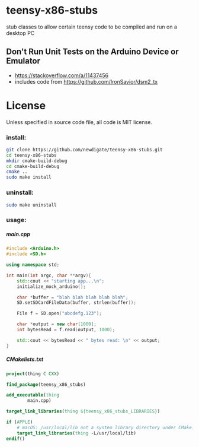 # teensy-x86-stubs
stub classes to allow certain teensy code to be compiled and run on a desktop PC

## Don't Run Unit Tests on the Arduino Device or Emulator 
* https://stackoverflow.com/a/11437456
* includes code from https://github.com/IronSavior/dsm2_tx

# License
Unless specified in source code file, all code is MIT license.

### install:
``` sh
git clone https://github.com/newdigate/teensy-x86-stubs.git
cd teensy-x86-stubs
mkdir cmake-build-debug
cd cmake-build-debug
cmake ..
sudo make install
```

### uninstall:
``` sh
sudo make uninstall
```

### usage:
##### main.cpp
``` c++
#include <Arduino.h>
#include <SD.h>

using namespace std;

int main(int argc, char **argv){
    std::cout << "starting app...\n";
    initialize_mock_arduino();

    char *buffer = "blah blah blah blah blah";
    SD.setSDCardFileData(buffer, strlen(buffer));

    File f = SD.open("abcdefg.123");

    char *output = new char[1000];
    int bytesRead = f.read(output, 1000);

    std::cout << bytesRead << " bytes read: \n" << output;
}
```

##### CMakelists.txt
``` cmake
project(thing C CXX)

find_package(teensy_x86_stubs)

add_executable(thing
        main.cpp)

target_link_libraries(thing ${teensy_x86_stubs_LIBRARIES})

if (APPLE)
    # macOS: /usr/local/lib not a system library directory under CMake: https://gitlab.kitware.com/cmake/cmake/-/issues/19134
    target_link_libraries(thing -L/usr/local/lib)
endif()
```
